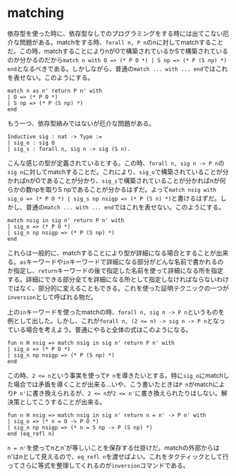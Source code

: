 # matching

依存型を使った時に、依存型なしでのプログラミングをする時には出てこない厄介な問題がある。matchをする時、`forall n, P n`のnに対してmatchすることだ。この時、matchすることによりnがOで構築されているかSで構築されているのか分かるのだから`match n with O => (* P O *) | S np => (* P (S np) *) end`となるべきである。しかしながら、普通の`match ... with ... end`ではこれを表せない。このようにする。

```coq
match n as n' return P n' with
| O => (* P O *)
| S np => (* P (S np) *)
end
```

もう一つ、依存型絡みではないが厄介な問題がある。

```coq
Inductive sig : nat -> Type :=
| sig_o : sig O
| sig_s : forall n, sig n -> sig (S n).
```

こんな感じの型が定義されているとする。この時、`forall n, sig n -> P n`の`sig n`に対してmatchすることだ。これにより、`sig_o`で構築されていることが分かればnがOであることが分かり、`sig_s`で構築されていることが分かればnが何らかの数npを取りS npであることが分かるはずだ。よって`match nsig with sig_o => (* P O *) | sig_s np nsigp => (* P (S n) *)`と書けるはずだ。しかし、普通の`match ... with ... end`ではこれを表せない。このようにする。

```coq
match nsig in sig n' return P n' with
| sig_o => (* P O *)
| sig_n np nsigp => (* P (S np) *)
end
```

これらは一般的に、matchすることにより型が詳細になる場合とすることが出来る。`as`キーワードや`in`キーワードで詳細になる部分がどんな名前で書かれるのか指定し、`return`キーワードの後で指定した名前を使って詳細になる所を指定する。詳細にできる部分全てを詳細になる所として指定しなければならないわけではなく、部分的に変えることもできる。これを使った証明テクニックの一つが`inversion`として呼ばれる物だ。

上の`in`キーワードを使ったmatchの時、`forall n, sig n -> P n`というものを例として出した。しかし、これが`forall n, (2 <= n) -> sig n -> P n`となっている場合を考えよう。普通にやると全体の式はこのようになる。

```coq
fun n H nsig => match nsig in sig n' return P n' with
| sig_o => (* P O *)
| sig_n np nsigp => (* P (S np) *)
end
```

この時、`2 <= n`という事実を使って`P n`を導きたいとする。特に`sig_o`にmatchした場合では矛盾を導くことが出来る...いや、こう書いたときは`P n`がmatchにより`P n'`に書き換えられるが、`2 <= n`が`2 <= n'`に書き換えられたりはしない。解決策としてこうすることが出来る。

```coq
fun n H nsig => match nsig in sig n' return n = n' -> P n' with
| sig_o => (* n = O -> P O *)
| sig_n np nsigp => (* n = S np -> P (S np) *)
end (eq_refl n)
```

`n = n'`を使ってnとn'が等しいことを保存する仕掛けだ。matchの外部からはn'はnとして見えるので、`eq_refl n`を渡せばよい。これをタクティックとして行ってさらに等式を整理してくれるのが`inversion`コマンドである。
